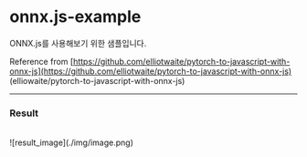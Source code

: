 # onnx.js-example
ONNX.js를 사용해보기 위한 샘플입니다.


Reference from [https://github.com/elliotwaite/pytorch-to-javascript-with-onnx-js](https://github.com/elliotwaite/pytorch-to-javascript-with-onnx-js) 
(elliowaite/pytorch-to-javascript-with-onnx-js)

-------------------------------------------------------------------

<h3>Result</h3>
<br>
![result_image](./img/image.png)
